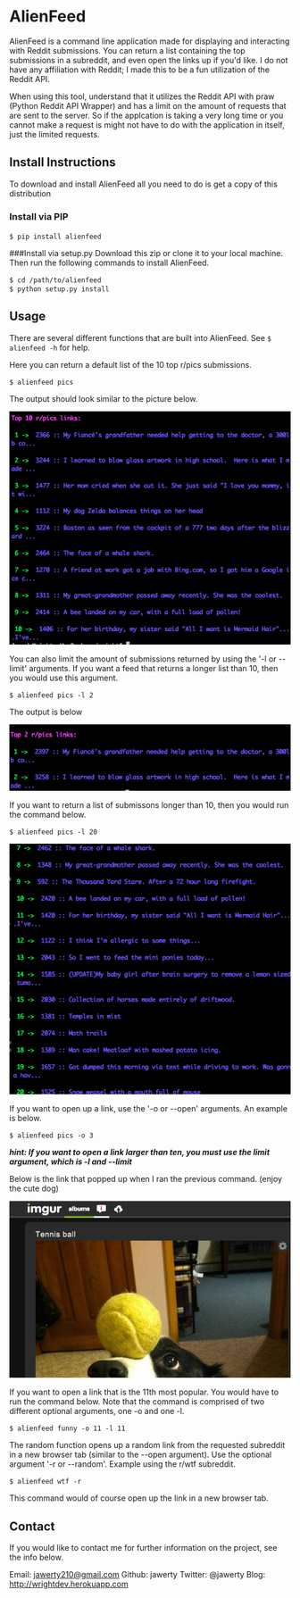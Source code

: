 # AlienFeed
AlienFeed is a command line application made for displaying and interacting with Reddit submissions. You can return a list containing the top submissions in a subreddit, and even open the links up if you'd like. I do not have any affiliation with Reddit; I made this to be a fun utilization of the Reddit API.

When using this tool, understand that it utilizes the Reddit API with praw (Python Reddit API Wrapper) and has a limit on the amount of requests that are sent to the server. So if the applcation is taking a very long time or you cannot make a request is might not have to do with the application in itself, just the limited requests.

## Install Instructions
To download and install AlienFeed all you need to do is get a copy of this distribution

### Install via PIP
`$ pip install alienfeed`

###Install via setup.py 
Download this zip or clone it to your local machine. Then run the following commands to install AlienFeed.
```
$ cd /path/to/alienfeed
$ python setup.py install
```

## Usage

There are several different functions that are built into AlienFeed.
See `$ alienfeed -h` for help.


Here you can return a default list of the 10 top r/pics submissions.

```
$ alienfeed pics
```

The output should look similar to the picture below.

![Alt text](/public/pic1.png)

You can also limit the amount of submissions returned by using the '-l or --limit' arguments. If you want a feed that returns a longer list than 10, then you would use this argument. 

```
$ alienfeed pics -l 2
```

The output is below


![Alt text](/public/pic3.png)


If you want to return a list of submissons longer than 10, then you would run the command below.

```
$ alienfeed pics -l 20
```

![Alt text](/public/pic4.png)

If you want to open up a link, use the '-o or --open' arguments. An example is below.

```
$ alienfeed pics -o 3
```

***hint: If you want to open a link larger than ten, you must use the limit argument, which is -l and --limit***

Below is the link that popped up when I ran the previous command. (enjoy the cute dog)

![Alt text](/public/pic2.png)

If you want to open a link that is the 11th most popular. You would have to run the command below. Note that the command is comprised of two different optional arguments, one -o and one -l.

```
$ alienfeed funny -o 11 -l 11
```

The random function opens up a random link from the requested subreddit in a new browser tab (similar to the --open argument). Use the optional argument '-r or --random'. Example using the r/wtf subreddit.

```
$ alienfeed wtf -r
```
This command would of course open up the link in a new browser tab.


## Contact
If you would like to contact me for further information on the project, see the info below.

Email: jawerty210@gmail.com
Github: jawerty
Twitter: @jawerty
Blog: <http://wrightdev.herokuapp.com>
